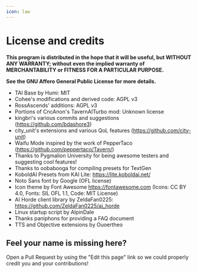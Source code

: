 ```yaml
---
icon: law
---
```


# License and credits

**This program is distributed in the hope that it will be useful, but WITHOUT ANY WARRANTY; without even the implied warranty of MERCHANTABILITY or FITNESS FOR A PARTICULAR PURPOSE.**

**See the GNU Affero General Public License for more details.**

* TAI Base by Humi: MIT
* Cohee's modifications and derived code: AGPL v3
* RossAscends' additions: AGPL v3
* Portions of CncAnon's TavernAITurbo mod: Unknown license
* kingbri's various commits and suggestions (<https://github.com/bdashore3>)
* city_unit's extensions and various QoL features (<https://github.com/city-unit>)
* Waifu Mode inspired by the work of PepperTaco (<https://github.com/peppertaco/Tavern/>)
* Thanks to Pygmalion University for being awesome testers and suggesting cool features!
* Thanks to oobabooga for compiling presets for TextGen
* KoboldAI Presets from KAI Lite: <https://lite.koboldai.net/>
* Noto Sans font by Google (OFL license)
* Icon theme by Font Awesome <https://fontawesome.com> (Icons: CC BY 4.0, Fonts: SIL OFL 1.1, Code: MIT License)
* AI Horde client library by ZeldaFan0225: <https://github.com/ZeldaFan0225/ai_horde>
* Linux startup script by AlpinDale
* Thanks paniphons for providing a FAQ document
* TTS and Objective extensions by Ouoertheo

## Feel your name is missing here?

Open a Pull Request by using the "Edit this page" link so we could properly credit you and your contributions!
